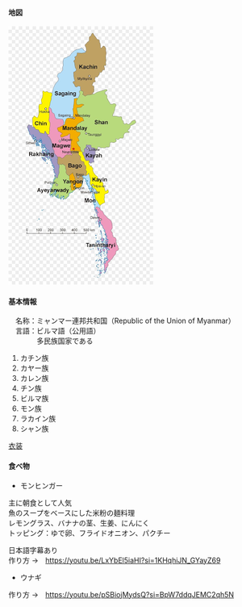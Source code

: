 
#### 地図

![地図](2024_image/country-map.png)


#### 基本情報

　名称：ミャンマー連邦共和国（Republic of the Union of Myanmar）  
　言語：ビルマ語（公用語）  
　　　　多民族国家である

1. カチン族
2. カヤー族
3. カレン族
4. チン族
5. ビルマ族
6. モン族
7. ラカイン族
8. シャン族


[衣装](https://www.google.com/search?sca_esv=3da4db664be6b3a1&sxsrf=AHTn8zo-RnqrY_Z60_8fvIvws9MDY_JQbg:1744477794843&q=myanmar+longyi&udm=2&fbs=ABzOT_CWdhQLP1FcmU5B0fn3xuWpA-dk4wpBWOGsoR7DG5zJBnsX62dbVmWR6QCQ5QEtPRqut5gkyra9fZFbsKm1oGezZfNjBY6JC6SkJAVAOI0b5CsapIcNDC3CIOSVGb5pDJnvaDBV6lWSpY5E2wxgZzrkXalu80uOY_e8XXgkMygvMBqwPOEgIqQSHrDce0QWSpCKVluLj6UL7-OYkp3g8b-Q1-cSJw&sa=X&sqi=2&ved=2ahUKEwiuzZ6a_tKMAxXSslYBHbQeEjYQtKgLegQIFxAB&biw=2560&bih=1313&dpr=1)

#### 食べ物

- モンヒンガー  
  
主に朝食として人気  
魚のスープをベースにした米粉の麺料理  
レモングラス、バナナの茎、生姜、にんにく  
トッピング：ゆで卵、フライドオニオン、パクチー  

日本語字幕あり  
作り方 →　https://youtu.be/LxYbEl5iaHI?si=1KHqhiJN_GYayZ69


- ウナギ  
  
 作り方 →　https://youtu.be/pSBiojMydsQ?si=BpW7ddqJEMC2qh5N